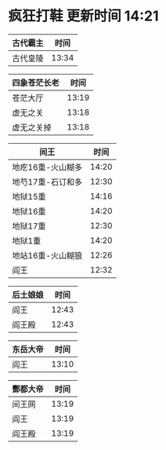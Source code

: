 # 疯狂打鞋 更新时间 14:21

| 古代霸主   | 时间    |
|--------|-------|
| 古代皇陵 | 13:34 |

| 四象苍茫长老   | 时间    |
|--------|-------|
| 苍茫大厅 | 13:19 |
| 虚无之关 | 13:18 |
| 虚无之关掉 | 13:18 |

| 间王   | 时间    |
|--------|-------|
| 地疙16重-火山糊多 | 14:20 |
| 地芍17重-石订和多 | 12:30 |
| 地狱15重 | 14:16 |
| 地狱16重 | 14:20 |
| 地狱17重 | 12:30 |
| 地狱1重 | 14:20 |
| 地站16重-火山糊狼 | 12:26 |
| 阎王 | 12:32 |

| 后土娘娘   | 时间    |
|--------|-------|
| 阎王 | 12:43 |
| 阎王殿 | 12:43 |

| 东岳大帝   | 时间    |
|--------|-------|
| 阎王 | 13:10 |

| 酆都大帝   | 时间    |
|--------|-------|
| 间王网 | 13:19 |
| 阎王 | 13:19 |
| 阎王殿 | 13:19 |